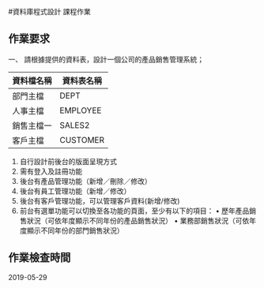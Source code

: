#資料庫程式設計 課程作業

## 作業要求
一、	請根據提供的資料表，設計一個公司的產品銷售管理系統；

|資料檔名稱|資料表名稱|
|---------|---------|
|部門主檔	|DEPT|
|人事主檔	|EMPLOYEE|
|銷售主檔一	|SALES2||
|客戶主檔	|CUSTOMER|
1.	自行設計前後台的版面呈現方式
2.	需有登入及註冊功能
3.	後台有產品管理功能（新增／刪除／修改）
4.	後台有員工管理功能（新增／修改）
5.	後台有客戶管理功能，可以管理客戶資料(新增/修改)
6.	前台有選單功能可以切換至各功能的頁面，至少有以下的項目：
•	歷年產品銷售狀況（可依年度顯示不同年份的產品銷售狀況）
•	業務部銷售狀況（可依年度顯示不同年份的部門銷售狀況）

## 作業檢查時間
2019-05-29
